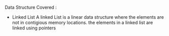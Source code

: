 Data Structure Covered :

- Linked List
A linked List is a linear data structure where the elements are not in contigious memory locations. the elements in a linked list are linked using pointers